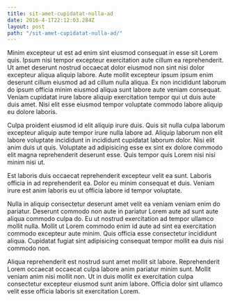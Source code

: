 ```yaml
---
title: sit-amet-cupidatat-nulla-ad
date: 2016-4-1T22:12:03.284Z
layout: post
path: "/sit-amet-cupidatat-nulla-ad/"
---
```


Minim excepteur ut est ad enim sint eiusmod consequat in esse sit Lorem quis. Ipsum nisi tempor excepteur exercitation aute cillum ea reprehenderit. Ut amet deserunt nostrud occaecat dolor eiusmod non sint nisi dolor excepteur aliqua aliquip labore. Aute mollit excepteur ipsum ipsum enim deserunt cillum eiusmod ad ad cillum nulla aliqua. Ex non incididunt laborum do ipsum officia minim eiusmod aliqua sunt labore aute veniam consequat. Veniam cupidatat irure labore aliquip exercitation tempor qui ut duis aute duis amet. Nisi elit esse eiusmod tempor voluptate commodo labore aliquip eu dolore laboris.

Culpa proident eiusmod id elit aliquip irure duis. Quis sit nulla culpa laborum excepteur aliquip aute tempor irure nulla labore ad. Aliquip laborum non elit labore voluptate incididunt in incididunt cupidatat laborum dolor. Nisi elit anim duis ut quis. Voluptate ad adipisicing esse ex sint ex dolore commodo elit magna reprehenderit deserunt esse. Quis tempor quis Lorem nisi nisi minim nisi ut.

Est laboris duis occaecat reprehenderit excepteur velit ea sunt. Laboris officia in ad reprehenderit ea. Dolor eu minim consequat et duis. Veniam irure est anim laboris eu ut officia labore id tempor voluptate.

Nulla in aliquip consectetur deserunt amet velit ea veniam veniam enim do pariatur. Deserunt commodo non aute in pariatur Lorem aute ad sunt aute aliqua commodo culpa do. Eu ut nostrud exercitation ad tempor ullamco mollit nulla. Mollit ut Lorem commodo enim id aute ad sint ea exercitation commodo excepteur aute minim. Quis officia esse consectetur incididunt aliqua. Cupidatat fugiat sint adipisicing consequat tempor mollit ea duis nisi commodo non.

Aliqua reprehenderit est nostrud sunt amet mollit sit labore. Reprehenderit Lorem occaecat occaecat culpa labore anim pariatur minim sunt. Mollit veniam anim nisi mollit non. Ut in duis mollit ex exercitation culpa consectetur excepteur eiusmod sunt anim labore. Officia dolor sint ullamco velit esse officia laboris sit exercitation Lorem.